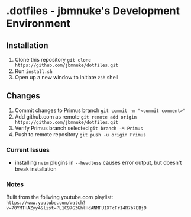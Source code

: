 # .dotfiles - jbmnuke's Development Environment

## Installation
1. Clone this repository `git clone https://github.com/jbmnuke/dotfiles.git`
2. Run `install.sh`
3. Open up a new window to initiate `zsh` shell

## Changes
1. Commit changes to Primus branch `git commit -m "<commit comment>"`
2. Add github.com as remote        `git remote add origin https://github.com/jbmnuke/dotfiles.git`
3. Verify Primus branch selected   `git branch -M Primus`
4. Push to remote repository       `git push -u origin Primus`

### Current Issues

- installing `nvim` plugins in `--headless` causes error output, but doesn't break installation

### Notes
Built from the follwing youtube.com playlist:
`https://www.youtube.com/watch?v=70YMTHAZyy4&list=PL1C97G3GhlHdANMFUIXTcFr14R7b7EBj9`
